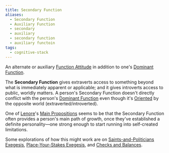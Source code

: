 ```yaml
---
title: Secondary Function
aliases:
  - Secondary Function
  - Auxiliary Function
  - secondary
  - auxiliary
  - secondary function
  - auxiliary functoin
tags:
  - cognitive-stack
---
```


An alternate or auxiliary [Function Attitude](../../fundamentals/function-attitude) in addition to one's [Dominant Function](./dominant-function).

The **Secondary Function** gives extraverts access to something beyond what is immediately apparent or applicable; and it gives introverts access to public, worldly matters. A person's Secondary Function doesn't directly conflict with the person's [Dominant Function](../dominant-function) even though it's [Oriented](../../sign-interpretation/orienting) by the opposite world (extraverted/introverted).

One of [Lenore](../../typologists/lenore-thomson)'s [Main Propositions](../../fundamentals/main-propositions) seems to be that the Secondary Function often provides a person's main path of growth, once they've established a definite personality—one strong enough to start running into self-created limitations.

Some explorations of how this might work are on [Saints-and-Politicians Exegesis](../../exegeses/introversion-extraversion/saints-and-politicians-exegesis), [Place-Your-Stakes Exegesis](../../exegeses/introversion-extraversion/place-your-stakes-exegesis), and [Checks and Balances](../../checks-and-balances).
